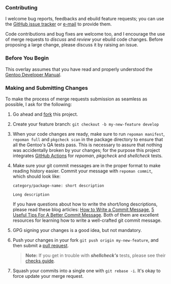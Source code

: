 ### Contributing

I welcome bug reports, feedbacks and ebuild feature requests; you can use the
[GitHub issue tracker](https://github.com/SpiderX/portage-overlay/issues/) or
[e-mail](repositories.xml#L9) to provide them.

Code contributions and bug fixes are welcome too, and I encourage the use of
merge requests to _discuss_ and _review_ your ebuild code changes. Before
proposing a large change, please discuss it by raising an issue.

### Before You Begin

This overlay assumes that you have read and properly understood the
[Gentoo Developer Manual](https://devmanual.gentoo.org).

### Making and Submitting Changes

To make the process of merge requests submission as seamless as possible, I ask
for the following:

1.  Go ahead and [fork](https://docs.github.com/en/get-started/quickstart/fork-a-repo) this project.

2.  Create your feature branch:
    `git checkout -b my-new-feature develop`

3.  When your code changes are ready, make sure to run
    `repoman manifest`, `repoman full` and `pkgcheck scan`
    in the package directory to ensure that all the Gentoo's QA tests pass.
    This is necessary to assure that nothing was accidentally broken by your changes;
    for the purpose this project integrates [GitHub Actions](.github/workflows)
    for _repoman_, _pkgcheck_ and _shellcheck_ tests.

4.  Make sure your git commit messages are in the proper format to make reading
    history easier. Commit your message with `repoman commit`, which should look
    like:

    ```console
    category/package-name: short description

    Long description
    ```

    If you have questions about how to write the short/long descriptions,
    please read these blog articles:
    [How to Write a Commit Message](https://cbea.ms/git-commit/),
    [5 Useful Tips For A Better Commit Message](https://thoughtbot.com/blog/5-useful-tips-for-a-better-commit-message).
    Both of them are excellent resources for learning how to write a well-crafted
    git commit message.

5.  GPG signing your changes is a good idea, but not mandatory.

6.  Push your changes in your fork `git push origin my-new-feature`, and then
    submit a [pull request](https://docs.github.com/en/pull-requests/collaborating-with-pull-requests/proposing-changes-to-your-work-with-pull-requests/creating-a-pull-request).

    > **Note:**  If you get in trouble with _**shellcheck's**_ tests, please see
    > their [checks guide](https://github.com/koalaman/shellcheck/wiki/Checks).

7.  Squash your commits into a single one with `git rebase -i`. It's okay to
    force update your merge request.
